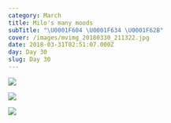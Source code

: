 ```yaml
---
category: March
title: Milo's many moods
subTitle: "\U0001F604 \U0001F634 \U0001F62B"
cover: /images/mvimg_20180330_211322.jpg
date: 2018-03-31T02:51:07.000Z
day: Day 30
slug: Day 30
---
```

![](/images/mvimg_20180330_211322.jpg)

![](/images/mvimg_20180330_191319.jpg)

![](/images/img_20180330_165509.jpg)

